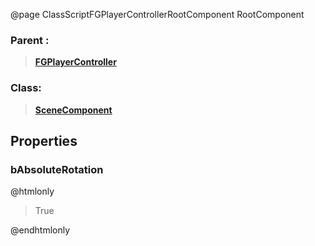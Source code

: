 @page ClassScriptFGPlayerControllerRootComponent RootComponent
### Parent :
<b><a href="_class_script_f_g_player_controller.html"><blockquote>FGPlayerController</blockquote></a></b>
### Class:
<b><a href="_class_script_scene_component.html"><blockquote>SceneComponent</blockquote></a></b>
## Properties
### bAbsoluteRotation
@htmlonly
<blockquote>True</blockquote>
@endhtmlonly

